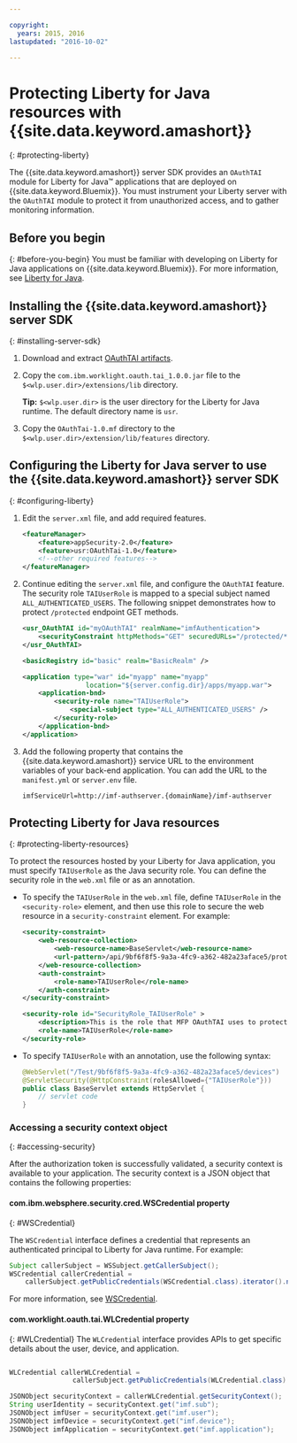 ```yaml
---

copyright:
  years: 2015, 2016
lastupdated: "2016-10-02"

---
```


# Protecting Liberty for Java resources with {{site.data.keyword.amashort}}
{: #protecting-liberty}

The {{site.data.keyword.amashort}} server SDK provides an `OAuthTAI` module for Liberty for Java&trade;  applications that are deployed on {{site.data.keyword.Bluemix}}. You must instrument your Liberty server with the `OAuthTAI` module to protect it from unauthorized access, and to gather monitoring information.

## Before you begin
{: #before-you-begin}
You must be familiar with developing on Liberty for Java applications on {{site.data.keyword.Bluemix}}. For more information, see [Liberty for Java](https://console.{DomainName}/docs/runtimes/liberty/index.html).

## Installing the {{site.data.keyword.amashort}} server SDK
{: #installing-server-sdk}

1. Download and extract  [OAuthTAI artifacts](https://imf-tai.{DomainName}/public/TAI.zip).

1. Copy the `com.ibm.worklight.oauth.tai_1.0.0.jar` file to the `$<wlp.user.dir>/extensions/lib` directory.

	**Tip:** `$<wlp.user.dir>` is the user directory for the Liberty for Java runtime. The default directory name is `usr`.

1. Copy the `OAuthTai-1.0.mf` directory to the `$<wlp.user.dir>/extension/lib/features` directory.


## Configuring the Liberty for Java server to use the {{site.data.keyword.amashort}} server SDK
{: #configuring-liberty}

1. Edit the `server.xml` file, and add required features.

	```XML
	<featureManager>
		<feature>appSecurity-2.0</feature>
		<feature>usr:OAuthTai-1.0</feature>
		<!--other required features-->
	</featureManager>

	```
1. Continue editing the `server.xml` file, and configure the `OAuthTAI` feature. The security role `TAIUserRole` is mapped to a special subject named `ALL_AUTHENTICATED_USERS`. The following snippet demonstrates how to protect `/protected` endpoint GET methods.

	```XML
	<usr_OAuthTAI id="myOAuthTAI" realmName="imfAuthentication">
		<securityConstraint httpMethods="GET" securedURLs="/protected/*"/>
	</usr_OAuthTAI>

	<basicRegistry id="basic" realm="BasicRealm" />

	<application type="war" id="myapp" name="myapp"
					location="${server.config.dir}/apps/myapp.war">
		<application-bnd>
			<security-role name="TAIUserRole">
				<special-subject type="ALL_AUTHENTICATED_USERS" />
			</security-role>
		</application-bnd>
	</application>
	```

1. Add the following property that contains the {{site.data.keyword.amashort}} service URL to the environment variables of your back-end application. You can add the URL to the `manifest.yml` or `server.env` file.

	```
	imfServiceUrl=http://imf-authserver.{domainName}/imf-authserver
	```

## Protecting Liberty for Java resources
{: #protecting-liberty-resources}

To protect the resources hosted by your Liberty for Java application, you must specify `TAIUserRole` as the Java security role. You can define the security role in the `web.xml` file or as an annotation.

* To specify the `TAIUserRole` in the `web.xml` file, define `TAIUserRole` in the `<security-role>` element, and then use this role to secure the web resource in a `security-constraint` element.
For example:

	```XML
	<security-constraint>
		<web-resource-collection>
			<web-resource-name>BaseServlet</web-resource-name>
			<url-pattern>/api/9bf6f8f5-9a3a-4fc9-a362-482a23aface5/protected</url-pattern>
		</web-resource-collection>
		<auth-constraint>
			<role-name>TAIUserRole</role-name>
		</auth-constraint>
	</security-constraint>

	<security-role id="SecurityRole_TAIUserRole" >
		<description>This is the role that MFP OAuthTAI uses to protect the resource, and it is required to be mapped to 'ALL_AUTHENTICATED_USERS' in Liberty</description>
		<role-name>TAIUserRole</role-name>
	</security-role>
	```

* To specify `TAIUserRole` with an annotation, use the following syntax:

	```Java
	@WebServlet("/Test/9bf6f8f5-9a3a-4fc9-a362-482a23aface5/devices")
	@ServletSecurity(@HttpConstraint(rolesAllowed={"TAIUserRole"}))
	public class BaseServlet extends HttpServlet {
	    // servlet code
	}
	```

### Accessing a security context object
{: #accessing-security}

After the authorization token is successfully validated, a security context is available to your application. The security context is a JSON object that contains the following properties:

#### com.ibm.websphere.security.cred.WSCredential property
{: #WSCredential}

The `WSCredential` interface defines a credential that represents an authenticated principal to Liberty for Java runtime. For example:

```Java
Subject callerSubject = WSSubject.getCallerSubject();
WSCredential callerCredential =
    callerSubject.getPublicCredentials(WSCredential.class).iterator().next();
```
For more information, see [WSCredential](http://www-01.ibm.com/support/knowledgecenter/api/content/nl/en-us/SSEQTP_7.0.0/com.ibm.websphere.javadoc.doc/web/apidocs/index.html?com/ibm/websphere/security/cred/WSCredential.html).

#### com.worklight.oauth.tai.WLCredential property
{: #WLCredential}
The `WLCredential` interface provides APIs to get specific details about the user, device, and application.

```Java

WLCredential callerWLCredential =
				callerSubject.getPublicCredentials(WLCredential.class).iterator().next();

JSONObject securityContext = callerWLCredential.getSecurityContext();
String userIdentity = securityContext.get("imf.sub");
JSONObject imfUser = securityContext.get("imf.user");
JSONObject imfDevice = securityContext.get("imf.device");
JSONObject imfApplication = securityContext.get("imf.application");

```
